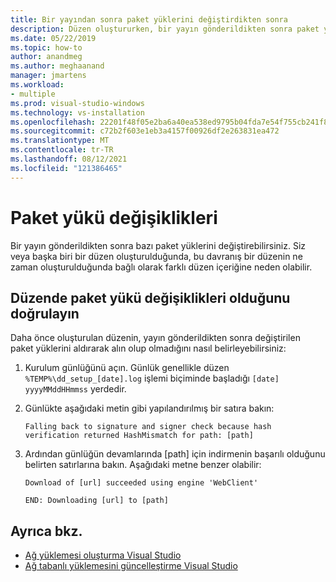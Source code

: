 ```yaml
---
title: Bir yayından sonra paket yüklerini değiştirdikten sonra
description: Düzen oluştururken, bir yayın gönderildikten sonra paket yüklerini değiştirmenin nasıl olduğunu belirlemeyi öğrenin.
ms.date: 05/22/2019
ms.topic: how-to
author: anandmeg
ms.author: meghaanand
manager: jmartens
ms.workload:
- multiple
ms.prod: visual-studio-windows
ms.technology: vs-installation
ms.openlocfilehash: 22201f48f05e2ba6a40ea538ed9795b04fda7e54f755cb241f8570520a4b4068
ms.sourcegitcommit: c72b2f603e1eb3a4157f00926df2e263831ea472
ms.translationtype: MT
ms.contentlocale: tr-TR
ms.lasthandoff: 08/12/2021
ms.locfileid: "121386465"
---
```

# <a name="package-payload-changes"></a>Paket yükü değişiklikleri

Bir yayın gönderildikten sonra bazı paket yüklerini değiştirebilirsiniz. Siz veya başka biri bir düzen oluşturulduğunda, bu davranış bir düzenin ne zaman oluşturulduğunda bağlı olarak farklı düzen içeriğine neden olabilir.

## <a name="verify-that-a-layout-includes-package-payload-changes"></a>Düzende paket yükü değişiklikleri olduğunu doğrulayın

Daha önce oluşturulan düzenin, yayın gönderildikten sonra değiştirilen paket yüklerini aldırarak alın olup olmadığını nasıl belirleyebilirsiniz:

1. Kurulum günlüğünü açın. Günlük genellikle düzen `%TEMP%\dd_setup_[date].log` işlemi biçiminde başladığı `[date]` `yyyyMMddHHmmss` yerdedir.

2. Günlükte aşağıdaki metin gibi yapılandırılmış bir satıra bakın:

    `Falling back to signature and signer check because hash verification returned HashMismatch for path: [path]`

3. Ardından günlüğün devamlarında [path] için indirmenin başarılı olduğunu belirten satırlarına bakın. Aşağıdaki metne benzer olabilir:

    `Download of [url] succeeded using engine 'WebClient'`

    `END: Downloading [url] to [path]`

## <a name="see-also"></a>Ayrıca bkz.

* [Ağ yüklemesi oluşturma Visual Studio](create-a-network-installation-of-visual-studio.md)
* [Ağ tabanlı yüklemesini güncelleştirme Visual Studio](update-a-network-installation-of-visual-studio.md)
